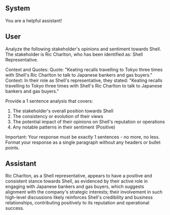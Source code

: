 ## System

You are a helpful assistant!

## User


Analyze the following stakeholder's opinions and sentiment towards Shell. The stakeholder is Ric Charlton, who has been identified as: Shell Representative.

Context and Quotes:
Quote: "Keating recalls travelling to Tokyo three times with Shell's Ric Charlton to talk to Japanese bankers and gas buyers."
Context: In their role as Shell's representative, they stated: "Keating recalls travelling to Tokyo three times with Shell's Ric Charlton to talk to Japanese bankers and gas buyers."

Provide a 1 sentence analysis that covers:
1. The stakeholder's overall position towards Shell
2. The consistency or evolution of their views
3. The potential impact of their opinions on Shell's reputation or operations
4. Any notable patterns in their sentiment (Positive)

Important: Your response must be exactly 1 sentences - no more, no less.
Format your response as a single paragraph without any headers or bullet points.


## Assistant

Ric Charlton, as a Shell representative, appears to have a positive and consistent stance towards Shell, as evidenced by their active role in engaging with Japanese bankers and gas buyers, which suggests alignment with the company's strategic interests; their involvement in such high-level discussions likely reinforces Shell's credibility and business relationships, contributing positively to its reputation and operational success.

